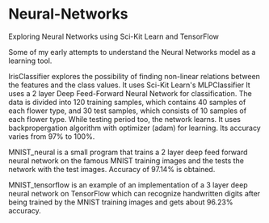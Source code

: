 # Neural-Networks
Exploring Neural Networks using Sci-Kit Learn and TensorFlow

Some of my early attempts to understand the Neural Networks model as a learning tool.

IrisClassifier explores the possibility of finding non-linear relations between the features and the class values. It uses Sci-Kit Learn's MLPClassifier It uses a 2 layer Deep Feed-Forward Neural Network for classification. The data is divided into 120 training samples, which contains 40 samples of each flower type, and 30 test samples, which consists of 10 samples of each flower type. While testing period too, the network learns. It uses backpropergation algorithm with optimizer (adam) for learning. Its accuracy varies from 97% to 100%.

MNIST_neural is a small program that trains a 2 layer deep feed forward neural network on the famous MNIST training images and the tests the network with the test images. Accuracy of 97.14% is obtained.

MNIST_tensorflow is an example of an implementation of a 3 layer deep neural network on TensorFlow which can recognize handwritten digits after being trained by the MNIST training images and gets about 96.23% accuracy.

